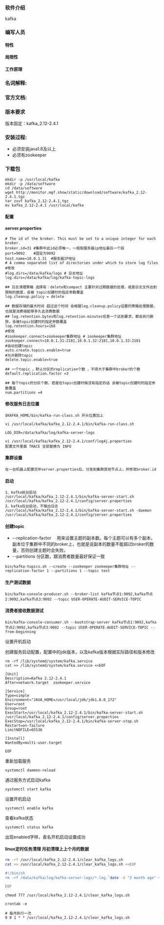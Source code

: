 ### 软件介绍
kafka 

### 编写人员 

#### 特性

#### 局限性

#### 工作原理

### 名词解释:

### 官方文档:

### 版本要求
 版本固定：kafka_2.12-2.4.1

### 安装过程:

* 必须安装java1.8及以上
* 必须有zookeeper

### 下载包

```
mkdir -p /usr/local/kafka
mkdir -p /data/software
cd /data/software
wget http://monitor.mgf.show/static/download/software/kafka_2.12-2.4.1.tgz
tar zxvf kafka_2.12-2.4.1.tgz
mv kafka_2.12-2.4.1 /usr/local/kafka
```

#### 配置

#### server.properties
```
# The id of the broker. This must be set to a unique integer for each broker.
broker.id=31 #集群中此id必须唯一，一般取服务器ip地址最后一个段
port=9092    #固定为9092
host.name=10.0.1.31  #服务器IP地址
# A comma separated list of directories under which to store log files
#修改
#log.dirs=/data/kafka/logs # 日志地址
log.dirs=/data/kafka/log/kafka-topic-logs

## 日志清理策略 选择有：delete和compact 主要针对过期数据的处理，或是日志文件达到限制的额度，会被 topic创建时的指定参数覆盖
log.cleanup.policy = delete

## 数据存储的最大时间 超过这个时间 会根据log.cleanup.policy设置的策略处理数据，也就是消费端能够多久去消费数据
## log.retention.bytes和log.retention.minutes任意一个达到要求，都会执行删除，会被topic创建时的指定参数覆盖
log.retention.hours=168
#修改
#zookeeper.connect=zookeeper集群地址 # zookeeper集群地址
zookeeper.connect=10.0.1.31:2181,10.0.1.32:2181,10.0.1.33:2181
#自动创建topic
auto.create.topics.enable=true
#允许删除topic
delete.topic.enable=true
 
## 一个topic ，默认分区的replication个数 ，不得大于集群中broker的个数
default.replication.factor =3
 
## 每个topic的分区个数，若是在topic创建时候没有指定的话 会被topic创建时的指定参数覆盖
num.partitions =4
```
#### 修改服务日志位置

```
$KAFKA_HOME/bin/kafka-run-class.sh 开头位置加上

vi /usr/local/kafka/kafka_2.12-2.4.1/bin/kafka-run-class.sh

LOG_DIR=/data/kafka/log/kafka-server-logs

vi /usr/local/kafka/kafka_2.12-2.4.1/conf/log4j.properties 
配置文件里面 TRACE 全部替换为 INFO
```



#### 集群设置
```
在一台机器上配置完毕server.properties后，分发到集群其他节点上，并修改broker.id
```
#### 启动

```
1、kafka前台启动
/usr/local/kafka/kafka_2.12-2.4.1/bin/kafka-server-start.sh /usr/local/kafka/kafka_2.12-2.4.1/config/server.properties
2、kafka后台启动，不输出日志
/usr/local/kafka/kafka_2.12-2.4.1/bin/kafka-server-start.sh -daemon  /usr/local/kafka/kafka_2.12-2.4.1/config/server.properties  
```
#### 创建topic

* --replication-factor 　用来设置主题的副本数。每个主题可以有多个副本，副本位于集群中不同的broker上，也就是说副本的数量不能超过broker的数量，否则创建主题时会失败。
* --partitions 分区数，跟消费者数量最好保证一致
```
bin/kafka-topics.sh --create --zookeeper zookeeper集群地址 --replication-factor 1 --partitions 1 --topic test
```

#### 生产测试数据

```
bin/kafka-console-producer.sh --broker-list kafka节点1:9092,kafka节点2:9092,kafka节点3:9092 --topic USER-OPERATE-AUDIT-SERVICE-TOPIC
```

#### 消费者接收数据测试
```
bin/kafka-console-consumer.sh --bootstrap-server kafka节点1:9092,kafka节点2:9092,kafka节点3:9092 --topic USER-OPERATE-AUDIT-SERVICE-TOPIC --from-beginning
```

设置开机启动

创建服务启动配置，配置中的jdk版本，以及kafka版本根据实际路径和版本修改

```
rm -rf /lib/systemd/system/kafka.service
cat >> /lib/systemd/system/kafka.service <<EOF

[Unit]
Description=Kafka 2.12-2.4.1
After=network.target  zookeeper.service

[Service]
Type=simple
Environment="JAVA_HOME=/usr/local/jdk/jdk1.8.0_172"
User=root
Group=root
ExecStart=/usr/local/kafka_2.12-2.4.1/bin/kafka-server-start.sh  /usr/local/kafka_2.12-2.4.1/config/server.properties
ExecStop=/usr/local/kafka_2.12-2.4.1/bin/kafka-server-stop.sh
Restart=on-failure
LimitNOFILE=65536

[Install]
WantedBy=multi-user.target

EOF

```

重新加载服务
```
systemctl daemon-reload
```
通过服务方式启动kafka
```
systemctl start kafka
```

设置开机启动
```
systemctl enable kafka
```

查看kafka状态
```
systemctl status kafka
```

出现enabled字样，表名开机启动设置成功

#### linux定时任务清理  月初清理上上个月的数据
```clear_kafka_logs.sh
rm -rf /usr/local/kafka_2.12-2.4.1/clear_kafka_logs.sh
cat >> /usr/local/kafka_2.12-2.4.1/clear_kafka_logs.sh <<EOF

#!/bin/sh
rm -rf /data/kafka/log/kafka-server-logs/*.log.`date -d "2 month ago" +%Y-%m`*;

EOF
```
```配置定时执行
chmod 777 /usr/local/kafka_2.12-2.4.1/clear_kafka_logs.sh

crontab -e

# 每月执行一次
0 0 1 * * /usr/local/kafka_2.12-2.4.1/clear_kafka_logs.sh
```
